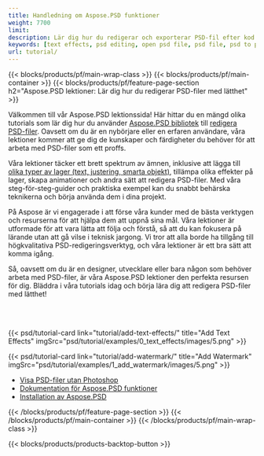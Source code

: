 ```yaml
---
title: Handledning om Aspose.PSD funktioner
weight: 7700
limit: 
description: Lär dig hur du redigerar och exporterar PSD-fil efter kod.
keywords: [text effects, psd editing, open psd file, psd file, psd to png, psd file format, PSD API, Aspose.PSD library, Aspose.PSD tutorial]
url: tutorial/
---
```


{{< blocks/products/pf/main-wrap-class >}}
{{< blocks/products/pf/main-container >}}
{{< blocks/products/pf/feature-page-section h2="Aspose.PSD lektioner: Lär dig hur du redigerar PSD-filer med lätthet" >}}

<p>
Välkommen till vår Aspose.PSD lektionssida! Här hittar du en mängd olika tutorials som lär dig hur du använder <a href="https://www.nuget.org/packages/Aspose.PSD">Aspose.PSD bibliotek</a> till <a href="https://products.aspose.app/psd/editor/">redigera PSD-filer</a>. Oavsett om du är en nybörjare eller en erfaren användare, våra lektioner kommer att ge dig de kunskaper och färdigheter du behöver för att arbeta med PSD-filer som ett proffs.</p>
<p>
Våra lektioner täcker ett brett spektrum av ämnen, inklusive att lägga till <a href="https://docs.aspose.com/psd/net/layers-and-mask-information-section/">olika typer av lager (text, justering, smarta objekt)</a>, tillämpa olika effekter på lager, skapa animationer och andra sätt att redigera PSD-filer. Med våra steg-för-steg-guider och praktiska exempel kan du snabbt behärska teknikerna och börja använda dem i dina projekt.</p>
<p>
På Aspose är vi engagerade i att förse våra kunder med de bästa verktygen och resurserna för att hjälpa dem att uppnå sina mål. Våra lektioner är utformade för att vara lätta att följa och förstå, så att du kan fokusera på lärande utan att gå vilse i teknisk jargong. Vi tror att alla borde ha tillgång till högkvalitativa PSD-redigeringsverktyg, och våra lektioner är ett bra sätt att komma igång.</p>
<p>
Så, oavsett om du är en designer, utvecklare eller bara någon som behöver arbeta med PSD-filer, är våra Aspose.PSD lektioner den perfekta resursen för dig. Bläddra i våra tutorials idag och börja lära dig att redigera PSD-filer med lätthet!</p>

<br />
<br />

{{< psd/tutorial-card link="tutorial/add-text-effects/" title="Add Text Effects" imgSrc="psd/tutorial/examples/0_text_effects/images/5.png" >}}

{{< psd/tutorial-card link="tutorial/add-watermark/" title="Add Watermark" imgSrc="psd/tutorial/examples/1_add_watermark/images/5.png" >}}


<div class="code-sample">
    <ul class="link-list">
        <li class="link-item"><a href="https://products.aspose.com/psd/view/">Visa PSD-filer utan Photoshop</a></li>
        <li class="link-item"><a href="https://docs.aspose.com/psd/net/features/">Dokumentation för Aspose.PSD funktioner</a></li>
        <li class="link-item"><a href="https://docs.aspose.com/psd/net/installation/">Installation av Aspose.PSD</a></li>
    </ul>
</div>


{{< /blocks/products/pf/feature-page-section >}}
{{< /blocks/products/pf/main-container >}}
{{< /blocks/products/pf/main-wrap-class >}}

{{< blocks/products/products-backtop-button >}}

